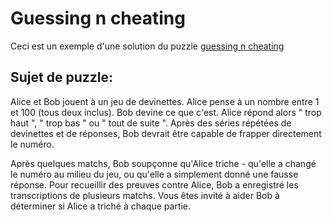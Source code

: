 # Guessing n cheating
Ceci est un exemple d'une solution du puzzle [guessing n cheating](https://www.codingame.com/training/medium/guessing-n-cheating)
## Sujet de puzzle:
Alice et Bob jouent à un jeu de devinettes. Alice pense à un nombre entre 1 et 100 (tous deux inclus). Bob devine ce que c'est. Alice répond alors " trop haut ", " trop bas " ou " tout de suite ". Après des séries répétées de devinettes et de réponses, Bob devrait être capable de frapper directement le numéro.

Après quelques matchs, Bob soupçonne qu'Alice triche - qu'elle a changé le numéro au milieu du jeu, ou qu'elle a simplement donné une fausse réponse. Pour recueillir des preuves contre Alice, Bob a enregistré les transcriptions de plusieurs matchs. Vous êtes invité à aider Bob à déterminer si Alice a triché à chaque partie.
